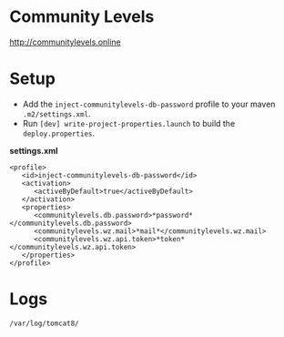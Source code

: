 # Community Levels
http://communitylevels.online

# Setup
* Add the `inject-communitylevels-db-password` profile to your maven `.m2/settings.xml`.
* Run `[dev] write-project-properties.launch` to build the `deploy.properties`.


**settings.xml**
```
<profile>
   <id>inject-communitylevels-db-password</id>
   <activation>
      <activeByDefault>true</activeByDefault>
   </activation>
   <properties>
      <communitylevels.db.password>*password*</communitylevels.db.password>
      <communitylevels.wz.mail>*mail*</communitylevels.wz.mail>
      <communitylevels.wz.api.token>*token*</communitylevels.wz.api.token>
   </properties>
</profile>
```

# Logs
```
/var/log/tomcat8/
```



